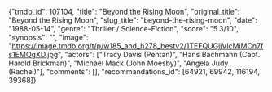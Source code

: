 {"tmdb_id": 107104, "title": "Beyond the Rising Moon", "original_title": "Beyond the Rising Moon", "slug_title": "beyond-the-rising-moon", "date": "1988-05-14", "genre": "Thriller / Science-Fiction", "score": "5.3/10", "synopsis": "", "image": "https://image.tmdb.org/t/p/w185_and_h278_bestv2/1TEFQUGjjVlcMiMCn7fs1EMQgXD.jpg", "actors": ["Tracy Davis (Pentan)", "Hans Bachmann (Capt. Harold Brickman)", "Michael Mack (John Moesby)", "Angela Judy (Rachel)"], "comments": [], "recommandations_id": [64921, 69942, 116194, 39368]}
